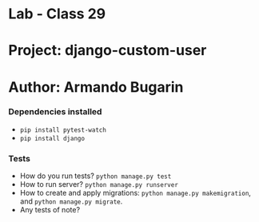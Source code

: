 # Lab - Class 29

# Project: django-custom-user

# Author: Armando Bugarin

### Dependencies installed

- `pip install pytest-watch`
- `pip install django`

### Tests

- How do you run tests? `python manage.py test`
- How to run server? `python manage.py runserver`
- How to create and apply migrations: `python manage.py makemigration`, and `python manage.py migrate`.
- Any tests of note?
